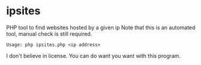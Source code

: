 # ipsites
PHP tool to find websites hosted by a given ip
Note that this is an automated tool, manual check is still required.

```
Usage: php ipsites.php <ip address>
```

I don't believe in license.
You can do want you want with this program.
